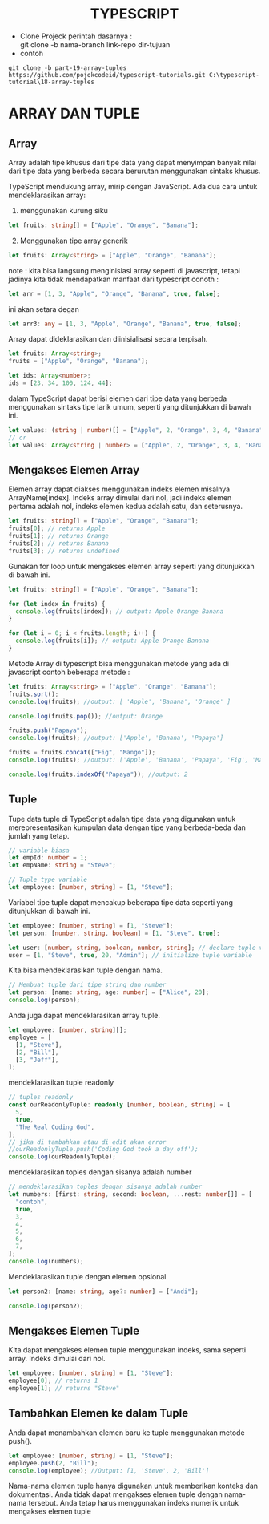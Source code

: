 <div align="center">
  
# TYPESCRIPT

</div>

- Clone Projeck
  perintah dasarnya : <br>
  git clone -b nama-branch link-repo dir-tujuan
- contoh

```
git clone -b part-19-array-tuples https://github.com/pojokcodeid/typescript-tutorials.git C:\typescript-tutorial\18-array-tuples
```

# ARRAY DAN TUPLE

## Array

Array adalah tipe khusus dari tipe data yang dapat menyimpan banyak nilai dari tipe data yang berbeda secara berurutan menggunakan sintaks khusus.

TypeScript mendukung array, mirip dengan JavaScript. Ada dua cara untuk mendeklarasikan array:

1. menggunakan kurung siku

```ts
let fruits: string[] = ["Apple", "Orange", "Banana"];
```

2. Menggunakan tipe array generik

```ts
let fruits: Array<string> = ["Apple", "Orange", "Banana"];
```

note :
kita bisa langsung menginisiasi array seperti di javascript, tetapi jadinya kita tidak mendapatkan manfaat dari typescript
conoth :

```js
let arr = [1, 3, "Apple", "Orange", "Banana", true, false];
```

ini akan setara degan

```ts
let arr3: any = [1, 3, "Apple", "Orange", "Banana", true, false];
```

Array dapat dideklarasikan dan diinisialisasi secara terpisah.

```ts
let fruits: Array<string>;
fruits = ["Apple", "Orange", "Banana"];

let ids: Array<number>;
ids = [23, 34, 100, 124, 44];
```

dalam TypeScript dapat berisi elemen dari tipe data yang berbeda menggunakan sintaks tipe larik umum, seperti yang ditunjukkan di bawah ini.

```ts
let values: (string | number)[] = ["Apple", 2, "Orange", 3, 4, "Banana"];
// or
let values: Array<string | number> = ["Apple", 2, "Orange", 3, 4, "Banana"];
```

## Mengakses Elemen Array

Elemen array dapat diakses menggunakan indeks elemen misalnya ArrayName[index]. Indeks array dimulai dari nol, jadi indeks elemen pertama adalah nol, indeks elemen kedua adalah satu, dan seterusnya.

```ts
let fruits: string[] = ["Apple", "Orange", "Banana"];
fruits[0]; // returns Apple
fruits[1]; // returns Orange
fruits[2]; // returns Banana
fruits[3]; // returns undefined
```

Gunakan for loop untuk mengakses elemen array seperti yang ditunjukkan di bawah ini.

```ts
let fruits: string[] = ["Apple", "Orange", "Banana"];

for (let index in fruits) {
  console.log(fruits[index]); // output: Apple Orange Banana
}

for (let i = 0; i < fruits.length; i++) {
  console.log(fruits[i]); // output: Apple Orange Banana
}
```

Metode Array di typescript bisa menggunakan metode yang ada di javascript
contoh beberapa metode :

```ts
let fruits: Array<string> = ["Apple", "Orange", "Banana"];
fruits.sort();
console.log(fruits); //output: [ 'Apple', 'Banana', 'Orange' ]

console.log(fruits.pop()); //output: Orange

fruits.push("Papaya");
console.log(fruits); //output: ['Apple', 'Banana', 'Papaya']

fruits = fruits.concat(["Fig", "Mango"]);
console.log(fruits); //output: ['Apple', 'Banana', 'Papaya', 'Fig', 'Mango']

console.log(fruits.indexOf("Papaya")); //output: 2
```

## Tuple

Tupe data tuple di TypeScript adalah tipe data yang digunakan untuk merepresentasikan kumpulan data dengan tipe yang berbeda-beda dan jumlah yang tetap.

```ts
// variable biasa
let empId: number = 1;
let empName: string = "Steve";

// Tuple type variable
let employee: [number, string] = [1, "Steve"];
```

Variabel tipe tuple dapat mencakup beberapa tipe data seperti yang ditunjukkan di bawah ini.

```ts
let employee: [number, string] = [1, "Steve"];
let person: [number, string, boolean] = [1, "Steve", true];

let user: [number, string, boolean, number, string]; // declare tuple variable
user = [1, "Steve", true, 20, "Admin"]; // initialize tuple variable
```

Kita bisa mendeklarasikan tuple dengan nama.

```ts
// Membuat tuple dari tipe string dan number
let person: [name: string, age: number] = ["Alice", 20];
console.log(person);
```

Anda juga dapat mendeklarasikan array tuple.

```ts
let employee: [number, string][];
employee = [
  [1, "Steve"],
  [2, "Bill"],
  [3, "Jeff"],
];
```

mendeklarasikan tuple readonly

```ts
// tuples readonly
const ourReadonlyTuple: readonly [number, boolean, string] = [
  5,
  true,
  "The Real Coding God",
];
// jika di tambahkan atau di edit akan error
//ourReadonlyTuple.push('Coding God took a day off');
console.log(ourReadonlyTuple);
```

mendeklarasikan toples dengan sisanya adalah number

```ts
// mendeklarasikan toples dengan sisanya adalah number
let numbers: [first: string, second: boolean, ...rest: number[]] = [
  "contoh",
  true,
  3,
  4,
  5,
  6,
  7,
];
console.log(numbers);
```

Mendeklarasikan tuple dengan elemen opsional

```ts
let person2: [name: string, age?: number] = ["Andi"];

console.log(person2);
```

## Mengakses Elemen Tuple

Kita dapat mengakses elemen tuple menggunakan indeks, sama seperti array. Indeks dimulai dari nol.

```ts
let employee: [number, string] = [1, "Steve"];
employee[0]; // returns 1
employee[1]; // returns "Steve"
```

## Tambahkan Elemen ke dalam Tuple

Anda dapat menambahkan elemen baru ke tuple menggunakan metode push().

```ts
let employee: [number, string] = [1, "Steve"];
employee.push(2, "Bill");
console.log(employee); //Output: [1, 'Steve', 2, 'Bill']
```

Nama-nama elemen tuple hanya digunakan untuk memberikan konteks dan dokumentasi. Anda tidak dapat mengakses elemen tuple dengan nama-nama tersebut. Anda tetap harus menggunakan indeks numerik untuk mengakses elemen tuple
